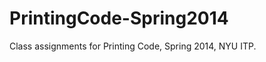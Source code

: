 PrintingCode-Spring2014
=======================

Class assignments for Printing Code, Spring 2014, NYU ITP.
